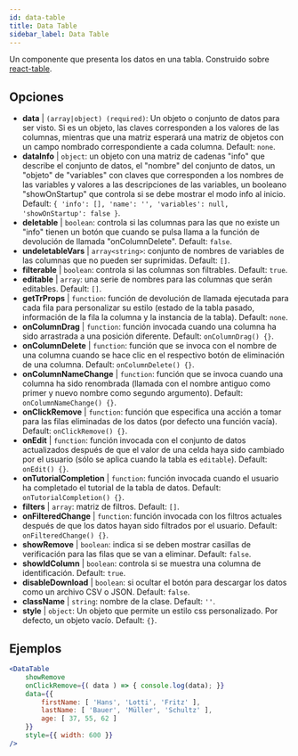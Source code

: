 ```yaml
---
id: data-table 
title: Data Table
sidebar_label: Data Table
---
```


Un componente que presenta los datos en una tabla. Construido sobre [react-table](https://react-table.js.org/).

## Opciones

* __data__ | `(array|object) (required)`: Un objeto o conjunto de datos para ser visto. Si es un objeto, las claves corresponden a los valores de las columnas, mientras que una matriz esperará una matriz de objetos con un campo nombrado correspondiente a cada columna. Default: `none`.
* __dataInfo__ | `object`: un objeto con una matriz de cadenas "info" que describe el conjunto de datos, el "nombre" del conjunto de datos, un "objeto" de "variables" con claves que corresponden a los nombres de las variables y valores a las descripciones de las variables, un booleano "showOnStartup" que controla si se debe mostrar el modo info al inicio. Default: `{
  'info': [],
  'name': '',
  'variables': null,
  'showOnStartup': false
}`.
* __deletable__ | `boolean`: controla si las columnas para las que no existe un "info" tienen un botón que cuando se pulsa llama a la función de devolución de llamada "onColumnDelete". Default: `false`.
* __undeletableVars__ | `array<string>`: conjunto de nombres de variables de las columnas que no pueden ser suprimidas. Default: `[]`.
* __filterable__ | `boolean`: controla si las columnas son filtrables. Default: `true`.
* __editable__ | `array`: una serie de nombres para las columnas que serán editables. Default: `[]`.
* __getTrProps__ | `function`: función de devolución de llamada ejecutada para cada fila para personalizar su estilo (estado de la tabla pasado, información de la fila
la columna y la instancia de la tabla). Default: `none`.
* __onColumnDrag__ | `function`: función invocada cuando una columna ha sido arrastrada a una posición diferente. Default: `onColumnDrag() {}`.
* __onColumnDelete__ | `function`: función que se invoca con el nombre de una columna cuando se hace clic en el respectivo botón de eliminación de una columna. Default: `onColumnDelete() {}`.
* __onColumnNameChange__ | `function`: función que se invoca cuando una columna ha sido renombrada (llamada con el nombre antiguo como primer y nuevo nombre como segundo argumento). Default: `onColumnNameChange() {}`.
* __onClickRemove__ | `function`: función que especifica una acción a tomar para las filas eliminadas de los datos (por defecto una función vacía). Default: `onClickRemove() {}`.
* __onEdit__ | `function`: función invocada con el conjunto de datos actualizados después de que el valor de una celda haya sido cambiado por el usuario (sólo se aplica cuando la tabla es `editable`). Default: `onEdit() {}`.
* __onTutorialCompletion__ | `function`: función invocada cuando el usuario ha completado el tutorial de la tabla de datos. Default: `onTutorialCompletion() {}`.
* __filters__ | `array`: matriz de filtros. Default: `[]`.
* __onFilteredChange__ | `function`: función invocada con los filtros actuales después de que los datos hayan sido filtrados por el usuario. Default: `onFilteredChange() {}`.
* __showRemove__ | `boolean`: indica si se deben mostrar casillas de verificación para las filas que se van a eliminar. Default: `false`.
* __showIdColumn__ | `boolean`: controla si se muestra una columna de identificación. Default: `true`.
* __disableDownload__ | `boolean`: si ocultar el botón para descargar los datos como un archivo CSV o JSON. Default: `false`.
* __className__ | `string`: nombre de la clase. Default: `''`.
* __style__ | `object`: Un objeto que permite un estilo css personalizado. Por defecto, un objeto vacío. Default: `{}`.


## Ejemplos

```jsx live
<DataTable
    showRemove
    onClickRemove={( data ) => { console.log(data); }}
    data={{ 
        firstName: [ 'Hans', 'Lotti', 'Fritz' ], 
        lastName: [ 'Bauer', 'Müller', 'Schultz' ],
        age: [ 37, 55, 62 ]
    }}
    style={{ width: 600 }}
/>
```

